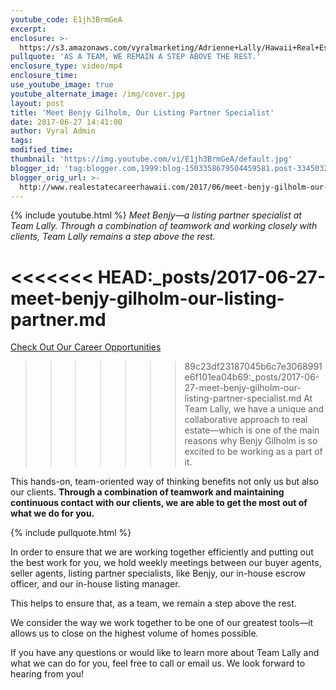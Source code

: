 ```yaml
---
youtube_code: E1jh3BrmGeA
excerpt:
enclosure: >-
  https://s3.amazonaws.com/vyralmarketing/Adrienne+Lally/Hawaii+Real+Estate+Agents-+Meet+listing+partner+specialist+Benjy.mp4
pullquote: 'AS A TEAM, WE REMAIN A STEP ABOVE THE REST.'
enclosure_type: video/mp4
enclosure_time:
use_youtube_image: true
youtube_alternate_image: /img/cover.jpg
layout: post
title: 'Meet Benjy Gilholm, Our Listing Partner Specialist'
date: 2017-06-27 14:41:00
author: Vyral Admin
tags:
modified_time:
thumbnail: 'https://img.youtube.com/vi/E1jh3BrmGeA/default.jpg'
blogger_id: 'tag:blogger.com,1999:blog-1503358679504459581.post-3345032063102488357'
blogger_orig_url: >-
  http://www.realestatecareerhawaii.com/2017/06/meet-benjy-gilholm-our-listing-partner.html
---
```



{% include youtube.html %}
*Meet Benjy—a listing partner specialist at Team Lally. Through a combination of teamwork and working closely with clients, Team Lally remains a step above the rest.*

<<<<<<< HEAD:_posts/2017-06-27-meet-benjy-gilholm-our-listing-partner.md
=======
[Check Out Our Career Opportunities](https://www.teamlally.com/open-positions.php)

>>>>>>> 89c23df23187045b6c7e3068991e6f101ea04b69:_posts/2017-06-27-meet-benjy-gilholm-our-listing-partner-specialist.md
At Team Lally, we have a unique and collaborative approach to real estate—which is one of the main reasons why Benjy Gilholm is so excited to be working as a part of it.

This hands-on, team-oriented way of thinking benefits not only us but also our clients. **Through a combination of teamwork and maintaining continuous contact with our clients, we are able to get the most out of what we do for you.**

{% include pullquote.html %}

In order to ensure that we are working together efficiently and putting out the best work for you, we hold weekly meetings between our buyer agents, seller agents, listing partner specialists, like Benjy, our in-house escrow officer, and our in-house listing manager.

This helps to ensure that, as a team, we remain a step above the rest.

We consider the way we work together to be one of our greatest tools—it allows us to close on the highest volume of homes possible.

If you have any questions or would like to learn more about Team Lally and what we can do for you, feel free to call or email us. We look forward to hearing from you!